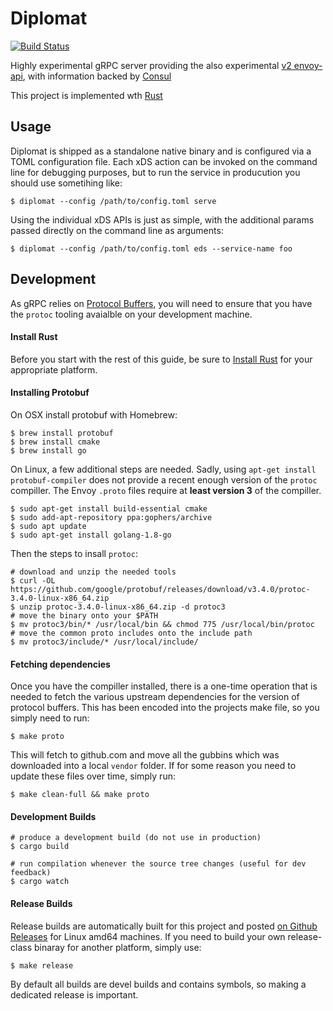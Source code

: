 # Diplomat

[![Build Status](https://travis-ci.org/timperrett/diplomat.svg?branch=master)](https://travis-ci.org/timperrett/diplomat)

Highly experimental gRPC server providing the also experimental [v2 envoy-api](https://github.com/envoyproxy/data-plane-api), with information backed by [Consul](https://github.com/hashicorp/consul)

This project is implemented wth [Rust](https://www.rust-lang.org/)

## Usage

Diplomat is shipped as a standalone native binary and is configured via a TOML configuration file. Each xDS action can be invoked on the command line for debugging purposes, but to run the service in producution you should use sometihing like:

```
$ diplomat --config /path/to/config.toml serve
```

Using the individual xDS APIs is just as simple, with the additional params passed directly on the command line as arguments:

```
$ diplomat --config /path/to/config.toml eds --service-name foo
```

## Development

As gRPC relies on [Protocol Buffers](https://developers.google.com/protocol-buffers/), you will need to ensure that you have the `protoc` tooling avaialble on your development machine.

#### Install Rust

Before you start with the rest of this guide, be sure to [Install Rust](https://www.rust-lang.org/en-US/install.html) for your appropriate platform.

#### Installing Protobuf

On OSX install protobuf with Homebrew:

```
$ brew install protobuf
$ brew install cmake
$ brew install go
```

On Linux, a few additional steps are needed. Sadly, using `apt-get install protobuf-compiler` does not provide a recent enough version of the `protoc` compiller. The Envoy `.proto` files require at **least version 3** of the compiller.

```
$ sudo apt-get install build-essential cmake
$ sudo add-apt-repository ppa:gophers/archive
$ sudo apt update
$ sudo apt-get install golang-1.8-go
```

Then the steps to insall `protoc`:

```
# download and unzip the needed tools
$ curl -OL https://github.com/google/protobuf/releases/download/v3.4.0/protoc-3.4.0-linux-x86_64.zip
$ unzip protoc-3.4.0-linux-x86_64.zip -d protoc3
# move the binary onto your $PATH
$ mv protoc3/bin/* /usr/local/bin && chmod 775 /usr/local/bin/protoc
# move the common proto includes onto the include path
$ mv protoc3/include/* /usr/local/include/
```

#### Fetching dependencies

Once you have the compiller installed, there is a one-time operation that is needed to fetch the various upstream dependencies for the version of protocol buffers. This has been encoded into the projects make file, so you simply need to run:

```
$ make proto
```

This will fetch to github.com and move all the gubbins which was downloaded into a local `vendor` folder. If for some reason you need to update these files over time, simply run:

```
$ make clean-full && make proto
```

#### Development Builds

```
# produce a development build (do not use in production)
$ cargo build

# run compilation whenever the source tree changes (useful for dev feedback)
$ cargo watch
```

#### Release Builds

Release builds are automatically built for this project and posted [on Github Releases](https://github.com/timperrett/diplomat/releases) for Linux amd64 machines. If you need to build your own release-class binaray for another platform, simply use:

```
$ make release
```

By default all builds are devel builds and contains symbols, so making a dedicated release is important.
